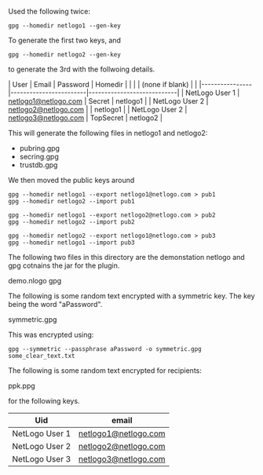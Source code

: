 
Used the following twice:

`gpg --homedir netlogo1 --gen-key`

To generate the first two keys, and

`gpg --homedir netlogo2 --gen-key`

to generate the 3rd with the follwoing details.

| User           | Email                  | Password        |  Homedir | 
|                |                        | (none if blank) |          |
|----------------|------------------------|----------------------------|
| NetLogo User 1 | <netlogo1@netlogo.com> | Secret          | netlogo1 |
| NetLogo User 2 | <netlogo2@netlogo.com> |                 | netlogo1 |
| NetLogo User 2 | <netlogo3@netlogo.com> | TopSecret       | netlogo2 |

This will generate the following files in netlogo1 and netlogo2:

+ pubring.gpg
+ secring.gpg
+ trustdb.gpg

We then moved the public keys around
```
gpg --homedir netlogo1 --export netlogo1@netlogo.com > pub1
gpg --homedir netlogo2 --import pub1

gpg --homedir netlogo1 --export netlogo2@netlogo.com > pub2
gpg --homedir netlogo2 --import pub2

gpg --homedir netlogo2 --export netlogo1@netlogo.com > pub3
gpg --homedir netlogo1 --import pub3
```

The following two files in this directory are the demonstation netlogo and gpg
cotnains the jar for the plugin.

demo.nlogo
gpg

The following is some random text encrypted with a symmetric key. The key being
the word "aPassword".

symmetric.gpg

This was encrypted using:

`gpg --symmetric --passphrase aPassword -o symmetric.gpg some_clear_text.txt`

The following is some random text encrypted for recipients:

ppk.ppg

for the following keys.

| Uid            | email                  |
|----------------|------------------------|
| NetLogo User 1 | <netlogo1@netlogo.com> |
| NetLogo User 2 | <netlogo2@netlogo.com> |
| NetLogo User 3 | <netlogo3@netlogo.com> |


